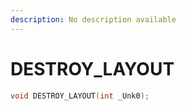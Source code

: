 ```yaml
---
description: No description available 
---
```


# DESTROY_LAYOUT

```cpp
void DESTROY_LAYOUT(int _Unk0);
```
